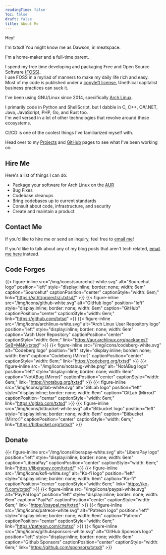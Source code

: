 ```yaml
---
readingTime: false
Toc: false
draft: false
title: About Me
---
```



Hey!

I'm txtsd! You might know me as Dawson, in meatspace.

I'm a home-maker and a full-time parent.

I spend my free time developing and packaging Free and Open Source Software [(FOSS)](https://www.gnu.org/philosophy/free-sw.html).  
I use FOSS in a myriad of manners to make my daily life rich and easy.  
Most of my code is published under a [copyleft license.](https://en.wikipedia.org/wiki/Copyleft)
Unethical capitalist business practices can suck it.

I've been using GNU/Linux since 2014, specifically [Arch Linux](https://archlinux.org/).

I primarily code in Python and ShellScript, but I dabble in C, C++, C#/.NET, Java, JavaScript, PHP, Go, and Rust too.  
I'm well versed in a lot of other technologies that revolve around these ecosystems.

CI/CD is one of the coolest things I've familiarized myself with.

Head over to my [Projects](/projects) and [GitHub](https://github.com/txtsd) pages to see what I've been working on.

## Hire Me

Here's a list of things I can do:

* Package your software for Arch Linux on the [AUR](https://aur.archlinux.org)
* Bug Fixes
* Codebase cleanups
* Bring codebases up to current standards
* Consult about code, infrastructure, and security
* Create and maintain a product

## Contact Me

If you'd like to hire me or send an inquiry, feel free to [email me](mailto:txtsd@ihavea.quest)!

If you'd like to talk about any of my blog posts that aren't tech related, [email me here](mailto:dawson@ihavea.quest) instead.

## Code Forges

{{< figure-inline src="/img/icons/sourcehut-white.svg" alt="Sourcehut logo" position="left" style="display:inline; border: none; width: 6em" caption="Sourcehut" captionPosition="center" captionStyle="width: 6em;" link="https://sr.ht/projects/~txtsd/" >}}
{{< figure-inline src="/img/icons/github-white.svg" alt="GitHub logo" position="left" style="display:inline; border: none; width: 6em" caption="GitHub" captionPosition="center" captionStyle="width: 6em;" link="https://github.com/txtsd" >}}
{{< figure-inline src="/img/icons/archlinux-white.svg" alt="Arch Linux User Repository logo" position="left" style="display:inline; border: none; width: 6em" caption="Arch User Repository" captionPosition="center" captionStyle="width: 6em;" link="https://aur.archlinux.org/packages?SeB=M&K=txtsd" >}}
{{< figure-inline src="/img/icons/codeberg-white.svg" alt="Codeberg logo" position="left" style="display:inline; border: none; width: 6em" caption="Codeberg (Mirror)" captionPosition="center" captionStyle="width: 6em;" link="https://codeberg.org/txtsd" >}}
{{< figure-inline src="/img/icons/notabug-white.png" alt="NotABug logo" position="left" style="display:inline; border: none; width: 6em" caption="NotABug (Mirror)" captionPosition="center" captionStyle="width: 6em;" link="https://notabug.org/txtsd" >}}
{{< figure-inline src="/img/icons/gitlab-white.svg" alt="GitLab logo" position="left" style="display:inline; border: none; width: 6em" caption="GitLab (Mirror)" captionPosition="center" captionStyle="width: 6em;" link="https://gitlab.com/txtsd" >}}
{{< figure-inline src="/img/icons/bitbucket-white.svg" alt="Bitbucket logo" position="left" style="display:inline; border: none; width: 6em" caption="Bitbucket (Mirror)" captionPosition="center" captionStyle="width: 6em;" link="https://bitbucket.org/txtsd/" >}}


## Donate

{{< figure-inline src="/img/icons/liberapay-white.svg" alt="LiberaPay logo" position="left" style="display:inline; border: none; width: 6em" caption="LiberaPay" captionPosition="center" captionStyle="width: 6em;" link="https://liberapay.com/txtsd/" >}}
{{< figure-inline src="/img/icons/kofi-white.svg" alt="Ko-fi logo" position="left" style="display:inline; border: none; width: 6em" caption="Ko-fi" captionPosition="center" captionStyle="width: 6em;" link="https://ko-fi.com/txtsd" >}}
{{< figure-inline src="/img/icons/paypal-white.svg" alt="PayPal logo" position="left" style="display:inline; border: none; width: 6em" caption="PayPal" captionPosition="center" captionStyle="width: 6em;" link="https://paypal.me/txtsd" >}}
{{< figure-inline src="/img/icons/patreon-white.svg" alt="Patreon logo" position="left" style="display:inline; border: none; width: 6em" caption="Patreon" captionPosition="center" captionStyle="width: 6em;" link="https://patreon.com/c/txtsd" >}}
{{< figure-inline src="/img/icons/githubsponsors-white.svg" alt="GitHub Sponsors logo" position="left" style="display:inline; border: none; width: 6em" caption="Github Sponsors" captionPosition="center" captionStyle="width: 6em;" link="https://github.com/sponsors/txtsd/" >}}
